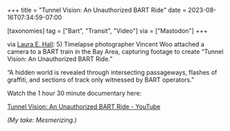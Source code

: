+++
title = "Tunnel Vision: An Unauthorized BART Ride"
date = 2023-08-16T07:34:59-07:00

[taxonomies]
tag = ["Bart", "Transit", "Video"]
via = ["Mastodon"]
+++

via [Laura E. Hall](https://xoxo.zone/@lauraehall/110793336963523379): 5) Timelapse photographer Vincent Woo attached a camera to a BART train in the Bay Area, capturing footage to create “Tunnel Vision: An Unauthorized BART Ride.”

<!-- more -->

“A hidden world is revealed through intersecting passageways, flashes of graffiti, and sections of track only witnessed by BART operators.”

Watch the 1 hour 30 minute documentary here:

[Tunnel Vision: An Unauthorized BART Ride - YouTube](https://youtu.be/3-Jrp6it9Ss)

_(My take: Mesmerizing.)_
